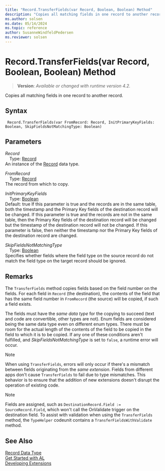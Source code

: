 ```yaml
---
title: "Record.TransferFields(var Record, Boolean, Boolean) Method"
description: "Copies all matching fields in one record to another record."
ms.author: solsen
ms.date: 05/14/2024
ms.topic: reference
author: SusanneWindfeldPedersen
ms.reviewer: solsen
---
```

[//]: # (START>DO_NOT_EDIT)
[//]: # (IMPORTANT:Do not edit any of the content between here and the END>DO_NOT_EDIT.)
[//]: # (Any modifications should be made in the .xml files in the ModernDev repo.)
# Record.TransferFields(var Record, Boolean, Boolean) Method
> **Version**: _Available or changed with runtime version 4.2._

Copies all matching fields in one record to another record.


## Syntax
```AL
 Record.TransferFields(var FromRecord: Record, InitPrimaryKeyFields: Boolean, SkipFieldsNotMatchingType: Boolean)
```
## Parameters
*Record*  
&emsp;Type: [Record](record-data-type.md)  
An instance of the [Record](record-data-type.md) data type.  

*FromRecord*  
&emsp;Type: [Record](record-data-type.md)  
The record from which to copy.  

*InitPrimaryKeyFields*  
&emsp;Type: [Boolean](../boolean/boolean-data-type.md)  
Default: true
        If this parameter is true and the records are in the same table, both the timestamp and the Primary Key fields of the destination record will be changed.
        If this parameter is true and the records are not in the same table, then the Primary Key fields of the destination record will be changed but the timestamp of the destination record will not be changed.
        If this parameter is false, then neither the timestamp nor the Primary Key fields of the destination record are changed.  

*SkipFieldsNotMatchingType*  
&emsp;Type: [Boolean](../boolean/boolean-data-type.md)  
Specifies whether fields where the field type on the source record do not match the field type on the target record should be ignored.  



[//]: # (IMPORTANT: END>DO_NOT_EDIT)

## Remarks

The `TransferFields` method copies fields based on the field number on the fields. For each field in `Record` (the destination), the contents of the field that has the same field number in `FromRecord` (the source) will be copied, if such a field exists.

The fields must have the *same data type* for the copying to succeed (text and code are convertible, other types are not). Enum fields are considered being the same data type even on different enum types. There must be room for the actual length of the contents of the field to be copied in the field to which it is to be copied. If any one of these conditions aren't fulfilled, and *SkipFieldsNotMatchingType* is set to `false`, a runtime error will occur.

> [!NOTE]
> When using `TransferFields`, errors will only occur if there's a mismatch between fields originating from the *same extension*. Fields from different apps don't cause `TransferFields` to fail due to type mismatches. This behavior is to ensure that the addition of new extensions doesn't disrupt the operation of existing code.

> [!NOTE]  
> Fields are assigned, such as `DestinationRecord.Field := SourceRecord.Field`, which won't call the OnValidate trigger on the destination field. To assist with validation when using the `TransferFields` method, the `TypeHelper` codeunit contains a `TransferFieldsWithValidate` method.

## See Also
[Record Data Type](record-data-type.md)  
[Get Started with AL](../../devenv-get-started.md)  
[Developing Extensions](../../devenv-dev-overview.md)

